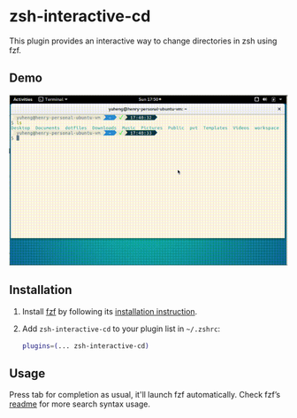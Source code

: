 # zsh-interactive-cd

This plugin provides an interactive way to change directories in zsh using fzf.

## Demo

![demo](demo.gif)

## Installation

1. Install [fzf](https://github.com/junegunn/fzf) by following its [installation instruction](https://github.com/junegunn/fzf#installation).

2. Add `zsh-interactive-cd` to your plugin list in `~/.zshrc`:

   ```zsh
   plugins=(... zsh-interactive-cd)
   ```

## Usage

Press tab for completion as usual, it'll launch fzf automatically. Check fzf’s [readme](https://github.com/junegunn/fzf#search-syntax) for more search syntax usage.
